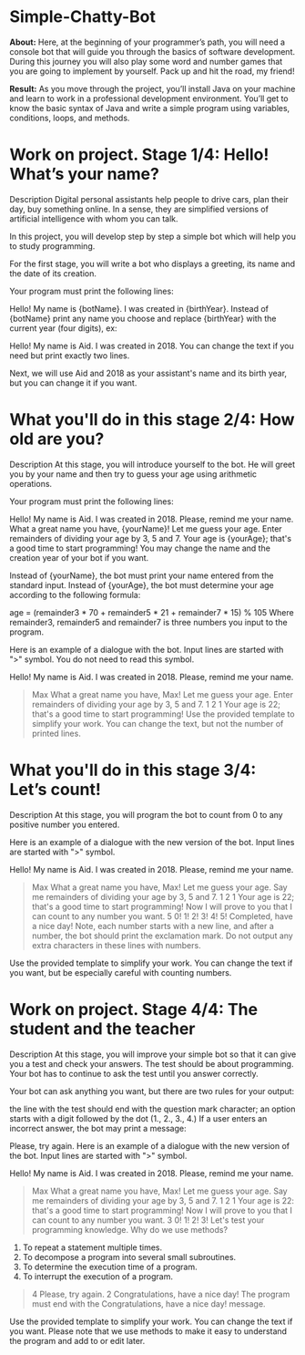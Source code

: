 # Simple-Chatty-Bot

**About:**
Here, at the beginning of your programmer’s path, you will need a console bot that will guide you through the basics of software development. During this journey you will also play some word and number games that you are going to implement by yourself. Pack up and hit the road, my friend!

**Result:**
As you move through the project, you’ll install Java on your machine and learn to work in a professional development environment. You’ll get to know the basic syntax of Java and write a simple program using variables, conditions, loops, and methods.

# Work on project. Stage 1/4: Hello! What’s your name?

Description
Digital personal assistants help people to drive cars, plan their day, buy something online. In a sense, they are simplified versions of artificial intelligence with whom you can talk.

In this project, you will develop step by step a simple bot which will help you to study programming.

For the first stage, you will write a bot who displays a greeting, its name and the date of its creation.

Your program must print the following lines:

Hello! My name is {botName}.
I was created in {birthYear}.
Instead of {botName} print any name you choose and replace {birthYear} with the current year (four digits), ex:

Hello! My name is Aid.
I was created in 2018.
You can change the text if you need but print exactly two lines.

Next, we will use Aid and 2018 as your assistant's name and its birth year, but you can change it if you want.

# What you'll do in this stage 2/4: How old are you?

Description
At this stage, you will introduce yourself to the bot. He will greet you by your name and then try to guess your age using arithmetic operations.

Your program must print the following lines:

Hello! My name is Aid.
I was created in 2018.
Please, remind me your name.
What a great name you have, {yourName}!
Let me guess your age.
Enter remainders of dividing your age by 3, 5 and 7.
Your age is {yourAge}; that's a good time to start programming!
You may change the name and the creation year of your bot if you want.

Instead of {yourName}, the bot must print your name entered from the standard input. Instead of {yourAge}, the bot must determine your age according to the following formula:

age = (remainder3 * 70 + remainder5 * 21 + remainder7 * 15) % 105
Where remainder3, remainder5 and remainder7 is three numbers you input to the program.

Here is an example of a dialogue with the bot. Input lines are started with ">" symbol. You do not need to read this symbol.

Hello! My name is Aid.
I was created in 2018.
Please, remind me your name.
> Max
What a great name you have, Max!
Let me guess your age.
Enter remainders of dividing your age by 3, 5 and 7.
> 1 2 1
Your age is 22; that's a good time to start programming!
Use the provided template to simplify your work. You can change the text, but not the number of printed lines.

# What you'll do in this stage 3/4: Let’s count!

Description
At this stage, you will program the bot to count from 0 to any positive number you entered.

Here is an example of a dialogue with the new version of the bot. Input lines are started with ">" symbol.

Hello! My name is Aid.
I was created in 2018.
Please, remind me your name.
> Max
What a great name you have, Max!
Let me guess your age.
Say me remainders of dividing your age by 3, 5 and 7.
> 1 2 1
Your age is 22; that's a good time to start programming!
Now I will prove to you that I can count to any number you want.
> 5
0!
1!
2!
3!
4!
5!
Completed, have a nice day!
Note, each number starts with a new line, and after a number, the bot should print the exclamation mark. Do not output any extra characters in these lines with numbers.

Use the provided template to simplify your work. You can change the text if you want, but be especially careful with counting numbers.

# Work on project. Stage 4/4: The student and the teacher

Description
At this stage, you will improve your simple bot so that it can give you a test and check your answers. The test should be about programming. Your bot has to continue to ask the test until you answer correctly.

Your bot can ask anything you want, but there are two rules for your output:

the line with the test should end with the question mark character;
an option starts with a digit followed by the dot (1., 2., 3., 4.)
If a user enters an incorrect answer, the bot may print a message:

Please, try again.
Here is an example of a dialogue with the new version of the bot. Input lines are started with ">" symbol.

Hello! My name is Aid.
I was created in 2018.
Please, remind me your name.
> Max
What a great name you have, Max!
Let me guess your age.
Say me remainders of dividing your age by 3, 5 and 7.
> 1 2 1
Your age is 22: that's a good time to start programming!
Now I will prove to you that I can count to any number you want.
> 3
0!
1!
2!
3!
Let's test your programming knowledge.
Why do we use methods?
1. To repeat a statement multiple times.
2. To decompose a program into several small subroutines.
3. To determine the execution time of a program.
4. To interrupt the execution of a program.
> 4
Please, try again.
> 2
Congratulations, have a nice day!
The program must end with the Congratulations, have a nice day! message.

Use the provided template to simplify your work. You can change the text if you want. Please note that we use methods to make it easy to understand the program and add to or edit later.
